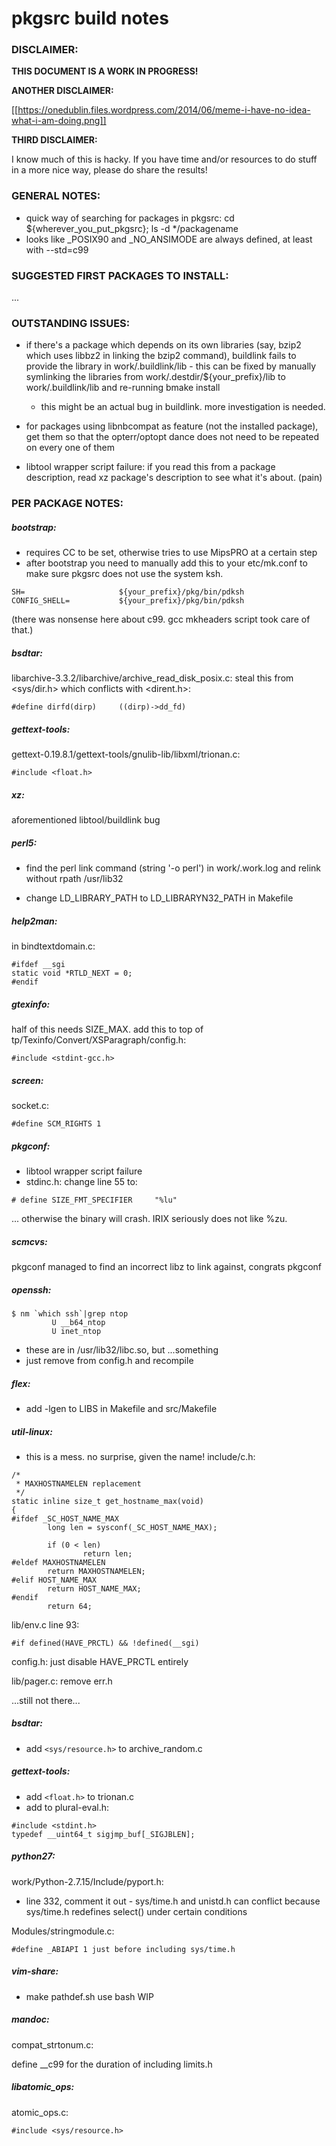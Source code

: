 # pkgsrc build notes

### DISCLAIMER:

**THIS DOCUMENT IS A WORK IN PROGRESS!**

**ANOTHER DISCLAIMER:**

[[https://onedublin.files.wordpress.com/2014/06/meme-i-have-no-idea-what-i-am-doing.png]]

**THIRD DISCLAIMER:**

I know much of this is hacky. If you have time and/or resources to do
stuff in a more nice way, please do share the results!


### GENERAL NOTES:

- quick way of searching for packages in pkgsrc: cd ${wherever_you_put_pkgsrc}; ls -d */packagename
- looks like _POSIX90 and _NO_ANSIMODE are always defined, at least with --std=c99

### SUGGESTED FIRST PACKAGES TO INSTALL:

...

### OUTSTANDING ISSUES:

* if there's a package which depends on its own libraries (say, bzip2
  which uses libbz2 in linking the bzip2 command), buildlink fails to
  provide the library in work/.buildlink/lib - this can be fixed by
  manually symlinking the libraries from
  work/.destdir/${your_prefix}/lib to work/.buildlink/lib and
  re-running bmake install

  * this might be an actual bug in buildlink. more investigation is needed.

* for packages using libnbcompat as feature (not the installed
  package), get them so that the opterr/optopt dance does not need to
  be repeated on every one of them

* libtool wrapper script failure: if you read this from a package
  description, read xz package's description to see what it's
  about. (pain)

### PER PACKAGE NOTES:

##### bootstrap:
* requires CC to be set, otherwise tries to use MipsPRO at a certain step
* after bootstrap you need to manually add this to your etc/mk.conf to
  make sure pkgsrc does not use the system ksh.

```
SH=                     ${your_prefix}/pkg/bin/pdksh
CONFIG_SHELL=           ${your_prefix}/pkg/bin/pdksh
```

(there was nonsense here about c99. gcc mkheaders script took care of that.)

##### bsdtar:

libarchive-3.3.2/libarchive/archive_read_disk_posix.c:
steal this from <sys/dir.h> which conflicts with <dirent.h>:
```
#define dirfd(dirp)     ((dirp)->dd_fd)
```

##### gettext-tools:


gettext-0.19.8.1/gettext-tools/gnulib-lib/libxml/trionan.c:
```
#include <float.h>
```

##### xz:
aforementioned libtool/buildlink bug

##### perl5:
* find the perl link command (string '-o perl') in work/.work.log and relink without
rpath /usr/lib32

* change LD_LIBRARY_PATH to LD_LIBRARYN32_PATH in Makefile

##### help2man:
in bindtextdomain.c:
```
#ifdef __sgi
static void *RTLD_NEXT = 0;
#endif
```

##### gtexinfo:
half of this needs SIZE_MAX. add this to top of 
tp/Texinfo/Convert/XSParagraph/config.h:
```
#include <stdint-gcc.h>
```

##### screen:
socket.c:
```
#define SCM_RIGHTS 1
```

##### pkgconf:
* libtool wrapper script failure
* stdinc.h: change line 55 to:
```
# define SIZE_FMT_SPECIFIER     "%lu"
```
  ... otherwise the binary will crash. IRIX seriously does not like %zu.

##### scmcvs:
pkgconf managed to find an incorrect libz to link against, congrats pkgconf

##### openssh:
```
$ nm `which ssh`|grep ntop
         U __b64_ntop
         U inet_ntop
```
* these are in /usr/lib32/libc.so, but ...something
* just remove from config.h and recompile

##### flex:
- add -lgen to LIBS in Makefile and src/Makefile

##### util-linux:
* this is a mess. no surprise, given the name!
include/c.h:
```
/*
 * MAXHOSTNAMELEN replacement
 */
static inline size_t get_hostname_max(void)
{
#ifdef _SC_HOST_NAME_MAX
        long len = sysconf(_SC_HOST_NAME_MAX);

        if (0 < len)
                return len;
#eldef MAXHOSTNAMELEN
        return MAXHOSTNAMELEN;
#elif HOST_NAME_MAX
        return HOST_NAME_MAX;
#endif
        return 64;
```

lib/env.c line 93:
```
#if defined(HAVE_PRCTL) && !defined(__sgi)
```

config.h:
just disable HAVE_PRCTL entirely

lib/pager.c:
remove err.h

...still not there...

##### bsdtar: 
* add `<sys/resource.h>` to archive_random.c

##### gettext-tools:
- add `<float.h>` to trionan.c
- add to plural-eval.h:
```
#include <stdint.h>
typedef __uint64_t sigjmp_buf[_SIGJBLEN];
```

##### python27:
work/Python-2.7.15/Include/pyport.h:
- line 332, comment it out - sys/time.h and unistd.h can conflict
  because sys/time.h redefines select() under certain conditions

Modules/stringmodule.c:
```
#define _ABIAPI 1 just before including sys/time.h
```

##### vim-share:
* make pathdef.sh use bash
WIP

##### mandoc:
compat_strtonum.c:

define __c99 for the duration of including limits.h

##### libatomic_ops:
atomic_ops.c:

`#include <sys/resource.h>`


